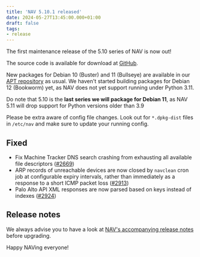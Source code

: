 ```yaml
---
title: 'NAV 5.10.1 released'
date: 2024-05-27T13:45:00.000+01:00
draft: false
tags:
- release
---
```


The first maintenance release of the 5.10 series of NAV is now out!

The source code is available for download at [GitHub](https://github.com/UNINETT/nav/releases).

New packages for Debian 10 (Buster) and 11 (Bullseye) are available in our [APT
repository](https://nav.uninett.no/install-instructions/#debian) as usual.  We
haven't started building packages for Debian 12 (Bookworm) yet, as NAV does not
yet support running under Python 3.11.

Do note that 5.10 is the **last series we will package for Debian 11**, as NAV
5.11 will drop support for Python versions older than 3.9

Please be extra aware of config file changes. Look out for `*.dpkg-dist` files
in `/etc/nav` and make sure to update your running config.

## Fixed

- Fix Machine Tracker DNS search crashing from exhausting all available file
  descriptors ([#2669](https://github.com/Uninett/nav/issues/2669))
- ARP records of unreachable devices are now closed by `navclean` cron job at
  configurable expiry intervals, rather than immediately as a response to a
  short ICMP packet loss ([#2913](https://github.com/Uninett/nav/issues/2913))
- Palo Alto API XML responses are now parsed based on keys instead of indexes
  ([#2924](https://github.com/Uninett/nav/issues/2924))

## Release notes

We always advise you to have a look at [NAV's accompanying release notes](https://nav.readthedocs.io/en/latest/release-notes.html#nav-5-10) before upgrading.

Happy NAVing everyone!
